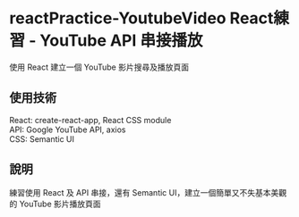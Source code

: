 # reactPractice-YoutubeVideo React練習 - YouTube API 串接播放
使用 React 建立一個 YouTube 影片搜尋及播放頁面

## 使用技術
React: create-react-app, React CSS module<br>
API: Google YouTube API, axios<br>
CSS: Semantic UI

## 說明
練習使用 React 及 API 串接，還有 Semantic UI，建立一個簡單又不失基本美觀的 YouTube 影片播放頁面
